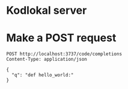 # Kodlokal server

# Make a POST request

```
POST http://localhost:3737/code/completions
Content-Type: application/json

{
  "q": "def hello_world:"
}
```
